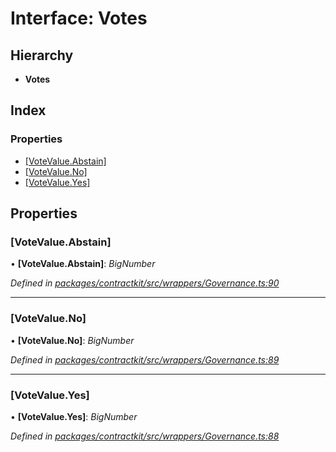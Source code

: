 # Interface: Votes

## Hierarchy

* **Votes**

## Index

### Properties

* [[VoteValue.Abstain]](_wrappers_governance_.votes.md#[votevalue.abstain])
* [[VoteValue.No]](_wrappers_governance_.votes.md#[votevalue.no])
* [[VoteValue.Yes]](_wrappers_governance_.votes.md#[votevalue.yes])

## Properties

###  [VoteValue.Abstain]

• **[VoteValue.Abstain]**: *BigNumber*

*Defined in [packages/contractkit/src/wrappers/Governance.ts:90](https://github.com/celo-org/celo-monorepo/blob/6049da1fa/packages/contractkit/src/wrappers/Governance.ts#L90)*

___

###  [VoteValue.No]

• **[VoteValue.No]**: *BigNumber*

*Defined in [packages/contractkit/src/wrappers/Governance.ts:89](https://github.com/celo-org/celo-monorepo/blob/6049da1fa/packages/contractkit/src/wrappers/Governance.ts#L89)*

___

###  [VoteValue.Yes]

• **[VoteValue.Yes]**: *BigNumber*

*Defined in [packages/contractkit/src/wrappers/Governance.ts:88](https://github.com/celo-org/celo-monorepo/blob/6049da1fa/packages/contractkit/src/wrappers/Governance.ts#L88)*
